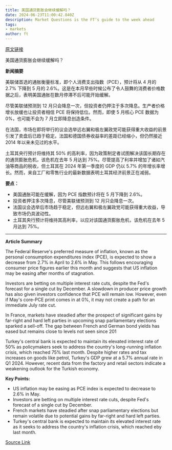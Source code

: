 ```yaml
---
title: 美国通货膨胀会继续缓解吗？
date: 2024-06-23T11:00:42.840Z
description: Market Questions is the FT’s guide to the week ahead
tags: 
- markets
author: ft
---
```


[原文链接](https://ft.com/content/a9733026-9f33-4e02-8c92-33f87980aeb0)

美国通货膨胀会继续缓解吗？

**新闻摘要**

美联储首选的通胀衡量标准，即个人消费支出指数（PCE），预计将从 4 月的 2.7% 下降到 5 月的 2.6%。这是在本月早些时候公布了令人鼓舞的消费者价格数据之后，表明美国通胀在数月停滞不后可能开始缓解。

尽管美联储预测到 12 月只会降息一次，但投资者仍押注于多次降息。生产者价格增长放缓也让投资者相信 PCE 将保持低位。然而，即使 5 月核心 PCE 数据为 0%，也可能不会为 7 月立即降息创造条件。

在法国，市场在即将举行的议会选举远右翼和极左翼政党可能获得重大收益的前景引发了卖盘后已趋于稳定。法国和德国债券收益率的差距已经缩小，但仍然接近 2014 年以来未见过的水平。

土耳其央行预计将维持其 50% 的高利率，因为政策制定者试图解决该国长期存在的通货膨胀危机，该危机在去年 5 月达到 75%。尽管提高了利率并增加了诸如汽油等商品的税收，但土耳其在 2024 年第一季度的 GDP 仍以 5.7% 的年增长率增长。然而，来自工厂和零售行业的最新数据表明土耳其经济前景正在减弱。

**要点：**
- 美国通胀可能在缓解，因为 PCE 指数预计将在 5 月下降到 2.6%。
- 投资者押注多次降息，尽管美联储预测到 12 月只会降息一次。
- 法国议会选举后市场趋于稳定，但远右翼和极左翼政党可能获得重大收益，导致市场仍具波动性。
- 土耳其央行预计将维持其高利率，以应对该国通货膨胀危机，该危机在去年 5 月达到 75%。

---

 **Article Summary**

The Federal Reserve's preferred measure of inflation, known as the personal consumption expenditures index (PCE), is expected to show a decrease from 2.7% in April to 2.6% in May. This follows encouraging consumer price figures earlier this month and suggests that US inflation may be easing after months of stagnation.

Investors are betting on multiple interest rate cuts, despite the Fed's forecast for a single cut by December. A slowdown in producer price growth has also given investors confidence that PCE will remain low. However, even if May's core-PCE print comes in at 0%, it may not create a path for an immediate July rate cut.

In France, markets have steadied after the prospect of significant gains by far-right and hard left parties in upcoming snap parliamentary elections sparked a sell-off. The gap between French and German bond yields has eased but remains close to levels not seen since 201

Turkey's central bank is expected to maintain its elevated interest rate of 50% as policymakers seek to address the country's long-running inflation crisis, which reached 75% last month. Despite higher rates and tax increases on goods like petrol, Turkey's GDP grew at a 5.7% annual rate in Q1 2024. However, recent data from the factory and retail sectors indicate a weakening outlook for the Turkish economy.

**Key Points:**
- US inflation may be easing as PCE index is expected to decrease to 2.6% in May.
- Investors are betting on multiple interest rate cuts, despite Fed's forecast of a single cut by December.
- French markets have steadied after snap parliamentary elections but remain volatile due to potential gains by far-right and hard left parties.
- Turkey's central bank is expected to maintain its elevated interest rate as it seeks to address the country's inflation crisis, which reached eby last month.

[Source Link](https://ft.com/content/a9733026-9f33-4e02-8c92-33f87980aeb0)

